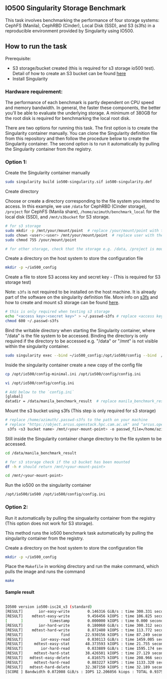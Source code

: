 ## IO500 Singularity Storage Benchmark

This task involves benchmarking the performance of four storage systems: CephFS (Manila), CephRBD (Cinder), Local Disk (SSD), and S3 (s3fs) in a reproducible environment provided by Singularity using IO500.

## How to run the task

Prerequisite:
- S3 storage/bucket created (this is required for s3 storage io500 test). Detail of how to create an S3 bucket can be found [here](https://confluence.skatelescope.org/pages/viewpage.action?spaceKey=SRCSC&title=Integrating+FUSE+Mount+on+S3+Buckets+with+CEPH+Storage%3A+Enabling+POSIX+Permissions+for+CARTA+and+CASA+Applications)
- Install Singularity

### Hardware requirement:

The performance of each benchmark is partly dependent on CPU speed and memory bandwidth. In general, the faster these components, the better you'll be able to evaluate the underlying storage.
A minimum of 380GB for the root disk is required for benchmarking the local root disk.


There are two options for running this task. The first option is to create the Singularity container manually. You can clone the Singularity definition file from this repository and then follow the procedure below to create the Singularity container. The second option is to run it automatically by pulling the Singularity container from the registry.

### Option 1:

Create the Singularity container manually

```bash
sudo singularity build io500-singularity.sif io500-singularity.def
```

Create directory

Choose or create a directory corresponding to the file system you intend to access. In this example, we use `/data` for CephRBD (Cinder storage), `/project` for CephFS (Manila share), `/home/azimuth/benchmark_local` for the local disk (SSD), and `/mnt/s3bucket` for S3 storage.

```bash
# for s3 storage
sudo mkdir -p /mnt/your/mount/point  # replace /your/mount/point with the folder path to mount the s3 storge
sudo chown <user>:<user> /mnt/your/mount/point  # replace user with the login user
sudo chmod 755 /your/mount/point

# for other storage, check that the storage e.g. /data, /project is mounted

```

Create a directory on the host system to store the configuration file

```bash
mkdir -p ~/io500_config
```

Create a file to store S3 access key and secret key - (This is required for S3 storage test)

Note: `s3fs` is not required to be installed on the host machine. It is already part of the software on the singularity definition file. More info on [s3fs](https://github.com/s3fs-fuse/s3fs-fuse) and how to create and mount s3 storage can be found [here](https://confluence.skatelescope.org/pages/viewpage.action?spaceKey=SRCSC&title=Integrating+FUSE+Mount+on+S3+Buckets+with+CEPH+Storage%3A+Enabling+POSIX+Permissions+for+CARTA+and+CASA+Applications).

```bash
# this is only required when testing s3 storage
echo "<access key>:<secret key>" > ~/.passwd-s3fs # replace <access key>:<secret key> with your access key and screte key
chmod 600 ~/.passwd-s3fs
```


Bind the writable directory when starting the Singularity container, where "/data" is the file system to be accessed. Binding the directory is only required if the directory to be accessed e.g. "/data" or "/mnt" is not visible within the singularity container.

```bash
sudo singularity exec --bind ~/io500_config:/opt/io500/config --bind  /data:/data io500-singularity.sif bash # replace /data with the directory corresponding to file system to be accessed
```

Inside the singularity container create a new copy of the config file

```bash
cp /opt/io500/config-minimal.ini /opt/io500/config/config.ini
```

```bash
vi /opt/io500/config/config.ini

# Add below to the `config.ini`
[global]
datadir = /data/manila_benchmark_result  # replace manila_benchmark_result with your folder name
```

Mount the s3 bucket using s3fs (This step is only required for s3 storage)

```bash
# replace /home/azimuth/.passwd-s3fs to the path on your machine
# replace "https://object.arcus.openstack.hpc.cam.ac.uk" and "arcus.openstack.hpc.cam.ac.uk" with path to your s3 storage
 s3fs <s3 bucket name> /mnt/<your-mount-point> -o passwd_file=/home/azimuth/.passwd-s3fs -o use_cache=/tmp -o url=https://object.arcus.openstack.hpc.cam.ac.uk -o endpoint=arcus.openstack.hpc.cam.ac.uk -o use_path_request_style -o nonempty
 ```

Still inside the Singularity container change directory to the file system to be accessed.
 ```bash
 cd /data/manila_benchmark_result

 # for s3 storage check if the s3 bucket has been mounted
 df -h # should return /mnt/<your-mount-point>

 cd /mnt/<your-mount-point>
```

 Run the io500 on the singularity container

 ```bash
 /opt/io500/io500 /opt/io500/config/config.ini
 ```

### Option 2:
  Run it automatically by pulling the singualarity container from the registry (This option does not work for S3 storage).

 This method runs the io500 benchmark task automatically by pulling the singularity container from the registry.

Create a directory on the host system to store the configuration file

```bash
mkdir -p ~/io500_config
```
Place the `Makefile` in working directory and run the make command, which pulls the image and runs the command

```bash
make
```


 #### Sample result

```bash

IO500 version io500-isc24_v3 (standard)
[RESULT]       ior-easy-write        0.146316 GiB/s : time 300.331 seconds
[RESULT]    mdtest-easy-write        9.456456 kIOPS : time 106.825 seconds 
[      ]            timestamp        0.000000 kIOPS : time 0.000 seconds
[RESULT]       ior-hard-write        0.180060 GiB/s : time 300.312 seconds
[RESULT]    mdtest-hard-write        8.872480 kIOPS : time 113.772 seconds 
[RESULT]                 find       22.930156 kIOPS : time 87.249 seconds
[RESULT]        ior-easy-read        0.030113 GiB/s : time 1459.005 seconds
[RESULT]     mdtest-easy-stat       48.373593 kIOPS : time 21.755 seconds
[RESULT]        ior-hard-read        0.033889 GiB/s : time 1595.174 seconds
[RESULT]     mdtest-hard-stat       38.426501 kIOPS : time 27.129 seconds
[RESULT]   mdtest-easy-delete        4.816575 kIOPS : time 208.966 seconds
[RESULT]     mdtest-hard-read        0.883227 kIOPS : time 1133.320 seconds
[RESULT]   mdtest-hard-delete       32.387150 kIOPS : time 32.189 seconds
[SCORE ] Bandwidth 0.072008 GiB/s : IOPS 12.206056 kiops : TOTAL 0.937512 
```

